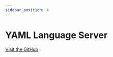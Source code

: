 ```yaml
---
sidebar_position: 4
---
```


# YAML Language Server

[Visit the GitHub](https://github.com/redhat-developer/yaml-language-server)